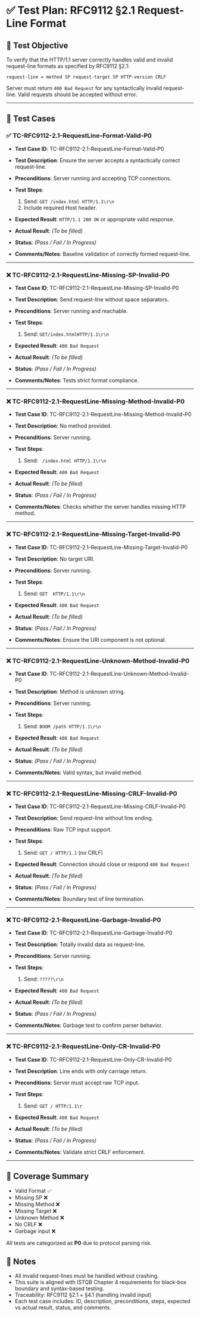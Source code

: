 # ✅ Test Plan: RFC9112 §2.1 Request-Line Format

## 🔹 Test Objective

To verify that the HTTP/1.1 server correctly handles valid and invalid request-line formats as specified by RFC9112 §2.1:

```
request-line = method SP request-target SP HTTP-version CRLF
```

Server must return `400 Bad Request` for any syntactically invalid request-line. Valid requests should be accepted without error.

---

## 🔹 Test Cases

### ✅ TC-RFC9112-2.1-RequestLine-Format-Valid-P0

* **Test Case ID**: TC-RFC9112-2.1-RequestLine-Format-Valid-P0
* **Test Description**: Ensure the server accepts a syntactically correct request-line.
* **Preconditions**: Server running and accepting TCP connections.
* **Test Steps**:

  1. Send: `GET /index.html HTTP/1.1\r\n`
  2. Include required Host header.
* **Expected Result**: `HTTP/1.1 200 OK` or appropriate valid response.
* **Actual Result**: *(To be filled)*
* **Status**: *(Pass / Fail / In Progress)*
* **Comments/Notes**: Baseline validation of correctly formed request-line.

---

### ❌ TC-RFC9112-2.1-RequestLine-Missing-SP-Invalid-P0

* **Test Case ID**: TC-RFC9112-2.1-RequestLine-Missing-SP-Invalid-P0
* **Test Description**: Send request-line without space separators.
* **Preconditions**: Server running and reachable.
* **Test Steps**:

  1. Send: `GET/index.htmlHTTP/1.1\r\n`
* **Expected Result**: `400 Bad Request`
* **Actual Result**: *(To be filled)*
* **Status**: *(Pass / Fail / In Progress)*
* **Comments/Notes**: Tests strict format compliance.

---

### ❌ TC-RFC9112-2.1-RequestLine-Missing-Method-Invalid-P0

* **Test Case ID**: TC-RFC9112-2.1-RequestLine-Missing-Method-Invalid-P0
* **Test Description**: No method provided.
* **Preconditions**: Server running.
* **Test Steps**:

  1. Send: ` /index.html HTTP/1.1\r\n`
* **Expected Result**: `400 Bad Request`
* **Actual Result**: *(To be filled)*
* **Status**: *(Pass / Fail / In Progress)*
* **Comments/Notes**: Checks whether the server handles missing HTTP method.

---

### ❌ TC-RFC9112-2.1-RequestLine-Missing-Target-Invalid-P0

* **Test Case ID**: TC-RFC9112-2.1-RequestLine-Missing-Target-Invalid-P0
* **Test Description**: No target URI.
* **Preconditions**: Server running.
* **Test Steps**:

  1. Send: `GET  HTTP/1.1\r\n`
* **Expected Result**: `400 Bad Request`
* **Actual Result**: *(To be filled)*
* **Status**: *(Pass / Fail / In Progress)*
* **Comments/Notes**: Ensure the URI component is not optional.

---

### ❌ TC-RFC9112-2.1-RequestLine-Unknown-Method-Invalid-P0

* **Test Case ID**: TC-RFC9112-2.1-RequestLine-Unknown-Method-Invalid-P0
* **Test Description**: Method is unknown string.
* **Preconditions**: Server running.
* **Test Steps**:

  1. Send: `BOOM /path HTTP/1.1\r\n`
* **Expected Result**: `400 Bad Request`
* **Actual Result**: *(To be filled)*
* **Status**: *(Pass / Fail / In Progress)*
* **Comments/Notes**: Valid syntax, but invalid method.

---

### ❌ TC-RFC9112-2.1-RequestLine-Missing-CRLF-Invalid-P0

* **Test Case ID**: TC-RFC9112-2.1-RequestLine-Missing-CRLF-Invalid-P0
* **Test Description**: Send request-line without line ending.
* **Preconditions**: Raw TCP input support.
* **Test Steps**:

  1. Send: `GET / HTTP/1.1` (no CRLF)
* **Expected Result**: Connection should close or respond `400 Bad Request`
* **Actual Result**: *(To be filled)*
* **Status**: *(Pass / Fail / In Progress)*
* **Comments/Notes**: Boundary test of line termination.

---

### ❌ TC-RFC9112-2.1-RequestLine-Garbage-Invalid-P0

* **Test Case ID**: TC-RFC9112-2.1-RequestLine-Garbage-Invalid-P0
* **Test Description**: Totally invalid data as request-line.
* **Preconditions**: Server running.
* **Test Steps**:

  1. Send: `?????\r\n`
* **Expected Result**: `400 Bad Request`
* **Actual Result**: *(To be filled)*
* **Status**: *(Pass / Fail / In Progress)*
* **Comments/Notes**: Garbage test to confirm parser behavior.

---

### ❌ TC-RFC9112-2.1-RequestLine-Only-CR-Invalid-P0

* **Test Case ID**: TC-RFC9112-2.1-RequestLine-Only-CR-Invalid-P0
* **Test Description**: Line ends with only carriage return.
* **Preconditions**: Server must accept raw TCP input.
* **Test Steps**:

  1. Send: `GET / HTTP/1.1\r`
* **Expected Result**: `400 Bad Request`
* **Actual Result**: *(To be filled)*
* **Status**: *(Pass / Fail / In Progress)*
* **Comments/Notes**: Validate strict CRLF enforcement.

---

## 🔹 Coverage Summary

* Valid Format ✅
* Missing SP ❌
* Missing Method ❌
* Missing Target ❌
* Unknown Method ❌
* No CRLF ❌
* Garbage input ❌

All tests are categorized as **P0** due to protocol parsing risk.

## 🔹 Notes

* All invalid request-lines must be handled without crashing.
* This suite is aligned with ISTQB Chapter 4 requirements for black-box boundary and syntax-based testing.
* Traceability: RFC9112 §2.1 + §4.1 (handling invalid input)
* Each test case includes: ID, description, preconditions, steps, expected vs actual result, status, and comments.
